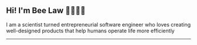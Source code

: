 ## Hi! I'm Bee Law 🐝👩🏽‍⚖️

I am a scientist turned entrepreneurial software engineer who loves creating well-designed products that help humans operate life more efficiently

---




<!--
**itsbeelaw/itsbeelaw** is a ✨ _special_ ✨ repository because its `README.md` (this file) appears on your GitHub profile.

Here are some ideas to get you started:

- 🔭 I’m currently working on ...
- 🌱 I’m currently learning ...
- 👯 I’m looking to collaborate on ...
- 🤔 I’m looking for help with ...
- 💬 Ask me about ...
- 📫 How to reach me: ...
- 😄 Pronouns: ...
- ⚡ Fun fact: ...
-->
